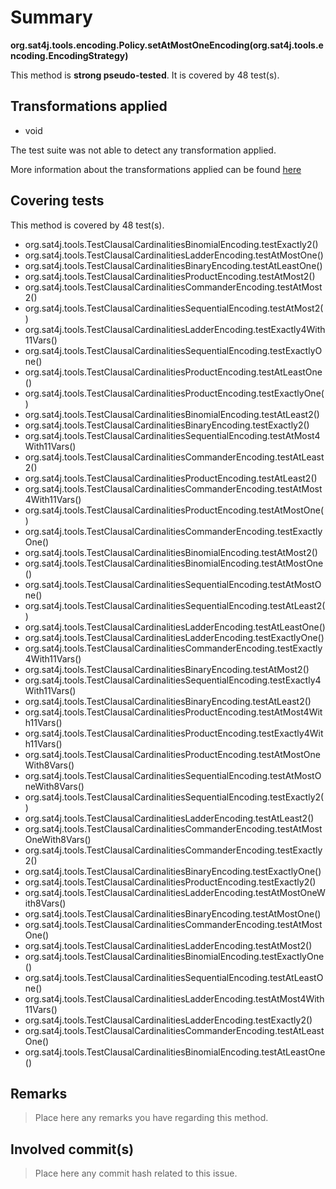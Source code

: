 # Summary
**org.sat4j.tools.encoding.Policy.setAtMostOneEncoding(org.sat4j.tools.encoding.EncodingStrategy)**

This method is **strong pseudo-tested**.
It is covered by 48 test(s). 


## Transformations applied

- void


The test suite was not able to detect any transformation applied.

More information about the transformations applied can be found [here](https://github.com/STAMP-project/pitest-descartes)

## Covering tests
This method is covered by 48 test(s).
* org.sat4j.tools.TestClausalCardinalitiesBinomialEncoding.testExactly2()
* org.sat4j.tools.TestClausalCardinalitiesLadderEncoding.testAtMostOne()
* org.sat4j.tools.TestClausalCardinalitiesBinaryEncoding.testAtLeastOne()
* org.sat4j.tools.TestClausalCardinalitiesProductEncoding.testAtMost2()
* org.sat4j.tools.TestClausalCardinalitiesCommanderEncoding.testAtMost2()
* org.sat4j.tools.TestClausalCardinalitiesSequentialEncoding.testAtMost2()
* org.sat4j.tools.TestClausalCardinalitiesLadderEncoding.testExactly4With11Vars()
* org.sat4j.tools.TestClausalCardinalitiesSequentialEncoding.testExactlyOne()
* org.sat4j.tools.TestClausalCardinalitiesProductEncoding.testAtLeastOne()
* org.sat4j.tools.TestClausalCardinalitiesProductEncoding.testExactlyOne()
* org.sat4j.tools.TestClausalCardinalitiesBinomialEncoding.testAtLeast2()
* org.sat4j.tools.TestClausalCardinalitiesBinaryEncoding.testExactly2()
* org.sat4j.tools.TestClausalCardinalitiesSequentialEncoding.testAtMost4With11Vars()
* org.sat4j.tools.TestClausalCardinalitiesCommanderEncoding.testAtLeast2()
* org.sat4j.tools.TestClausalCardinalitiesProductEncoding.testAtLeast2()
* org.sat4j.tools.TestClausalCardinalitiesCommanderEncoding.testAtMost4With11Vars()
* org.sat4j.tools.TestClausalCardinalitiesProductEncoding.testAtMostOne()
* org.sat4j.tools.TestClausalCardinalitiesCommanderEncoding.testExactlyOne()
* org.sat4j.tools.TestClausalCardinalitiesBinomialEncoding.testAtMost2()
* org.sat4j.tools.TestClausalCardinalitiesBinomialEncoding.testAtMostOne()
* org.sat4j.tools.TestClausalCardinalitiesSequentialEncoding.testAtMostOne()
* org.sat4j.tools.TestClausalCardinalitiesSequentialEncoding.testAtLeast2()
* org.sat4j.tools.TestClausalCardinalitiesLadderEncoding.testAtLeastOne()
* org.sat4j.tools.TestClausalCardinalitiesLadderEncoding.testExactlyOne()
* org.sat4j.tools.TestClausalCardinalitiesCommanderEncoding.testExactly4With11Vars()
* org.sat4j.tools.TestClausalCardinalitiesBinaryEncoding.testAtMost2()
* org.sat4j.tools.TestClausalCardinalitiesSequentialEncoding.testExactly4With11Vars()
* org.sat4j.tools.TestClausalCardinalitiesBinaryEncoding.testAtLeast2()
* org.sat4j.tools.TestClausalCardinalitiesProductEncoding.testAtMost4With11Vars()
* org.sat4j.tools.TestClausalCardinalitiesProductEncoding.testExactly4With11Vars()
* org.sat4j.tools.TestClausalCardinalitiesProductEncoding.testAtMostOneWith8Vars()
* org.sat4j.tools.TestClausalCardinalitiesSequentialEncoding.testAtMostOneWith8Vars()
* org.sat4j.tools.TestClausalCardinalitiesSequentialEncoding.testExactly2()
* org.sat4j.tools.TestClausalCardinalitiesLadderEncoding.testAtLeast2()
* org.sat4j.tools.TestClausalCardinalitiesCommanderEncoding.testAtMostOneWith8Vars()
* org.sat4j.tools.TestClausalCardinalitiesCommanderEncoding.testExactly2()
* org.sat4j.tools.TestClausalCardinalitiesBinaryEncoding.testExactlyOne()
* org.sat4j.tools.TestClausalCardinalitiesProductEncoding.testExactly2()
* org.sat4j.tools.TestClausalCardinalitiesLadderEncoding.testAtMostOneWith8Vars()
* org.sat4j.tools.TestClausalCardinalitiesBinaryEncoding.testAtMostOne()
* org.sat4j.tools.TestClausalCardinalitiesCommanderEncoding.testAtMostOne()
* org.sat4j.tools.TestClausalCardinalitiesLadderEncoding.testAtMost2()
* org.sat4j.tools.TestClausalCardinalitiesBinomialEncoding.testExactlyOne()
* org.sat4j.tools.TestClausalCardinalitiesSequentialEncoding.testAtLeastOne()
* org.sat4j.tools.TestClausalCardinalitiesLadderEncoding.testAtMost4With11Vars()
* org.sat4j.tools.TestClausalCardinalitiesLadderEncoding.testExactly2()
* org.sat4j.tools.TestClausalCardinalitiesCommanderEncoding.testAtLeastOne()
* org.sat4j.tools.TestClausalCardinalitiesBinomialEncoding.testAtLeastOne()


## Remarks
> Place here any remarks you have regarding this method.

## Involved commit(s)

> Place here any commit hash related to this issue.
